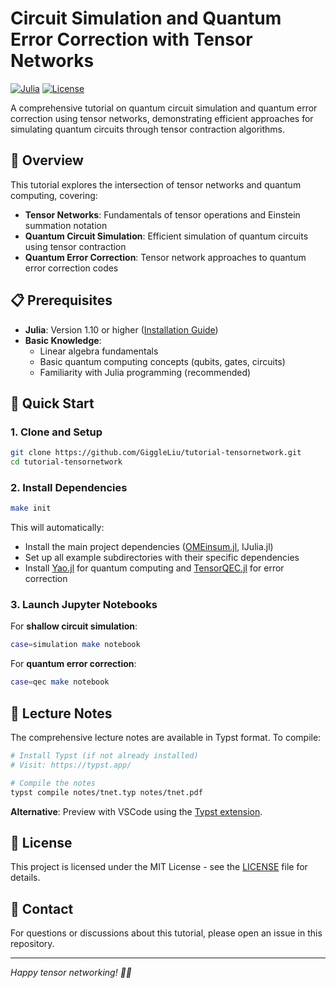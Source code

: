 # Circuit Simulation and Quantum Error Correction with Tensor Networks

[![Julia](https://img.shields.io/badge/Julia-1.10+-9558B2?style=flat&logo=julia&logoColor=white)](https://julialang.org/)
[![License](https://img.shields.io/badge/License-MIT-blue.svg)](LICENSE)

A comprehensive tutorial on quantum circuit simulation and quantum error correction using tensor networks, demonstrating efficient approaches for simulating quantum circuits through tensor contraction algorithms.

## 📖 Overview

This tutorial explores the intersection of tensor networks and quantum computing, covering:

- **Tensor Networks**: Fundamentals of tensor operations and Einstein summation notation
- **Quantum Circuit Simulation**: Efficient simulation of quantum circuits using tensor contraction
- **Quantum Error Correction**: Tensor network approaches to quantum error correction codes

## 📋 Prerequisites

- **Julia**: Version 1.10 or higher ([Installation Guide](https://scfp.jinguo-group.science/chap1-julia/julia-setup.html))
- **Basic Knowledge**: 
  - Linear algebra fundamentals
  - Basic quantum computing concepts (qubits, gates, circuits)
  - Familiarity with Julia programming (recommended)

## 🚀 Quick Start

### 1. Clone and Setup

```bash
git clone https://github.com/GiggleLiu/tutorial-tensornetwork.git
cd tutorial-tensornetwork
```

### 2. Install Dependencies

```bash
make init
```

This will automatically:
- Install the main project dependencies ([OMEinsum.jl](https://github.com/under-Peter/OMEinsum.jl), IJulia.jl)
- Set up all example subdirectories with their specific dependencies
- Install [Yao.jl](https://github.com/QuantumBFS/Yao.jl) for quantum computing and [TensorQEC.jl](https://github.com/nzy1997/TensorQEC.jl) for error correction

### 3. Launch Jupyter Notebooks

For **shallow circuit simulation**:
```bash
case=simulation make notebook
```

For **quantum error correction**:
```bash
case=qec make notebook
```

## 📖 Lecture Notes

The comprehensive lecture notes are available in Typst format. To compile:

```bash
# Install Typst (if not already installed)
# Visit: https://typst.app/

# Compile the notes
typst compile notes/tnet.typ notes/tnet.pdf
```

**Alternative**: Preview with VSCode using the [Typst extension](https://github.com/CodingThrust/Templates/tree/main/typst).

## 📄 License

This project is licensed under the MIT License - see the [LICENSE](LICENSE) file for details.

## 📧 Contact

For questions or discussions about this tutorial, please open an issue in this repository.

---

*Happy tensor networking! 🎯🔬*